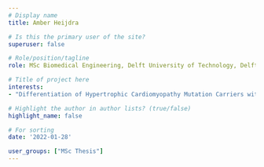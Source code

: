 ```yaml
---
# Display name
title: Amber Heijdra

# Is this the primary user of the site?
superuser: false

# Role/position/tagline
role: MSc Biomedical Engineering, Delft University of Technology, Delft, NL (2022)

# Title of project here
interests:
- "Differentiation of Hypertrophic Cardiomyopathy Mutation Carriers without Left Ventricular Hypertrophy and Healthy Controls on CMR using Radiomics"

# Highlight the author in author lists? (true/false)
highlight_name: false

# For sorting
date: '2022-01-28'

user_groups: ["MSc Thesis"]
---
```

